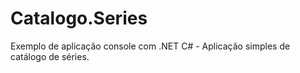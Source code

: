 # Catalogo.Series
Exemplo de aplicação console com .NET C# - Aplicação simples de catálogo de séries.
